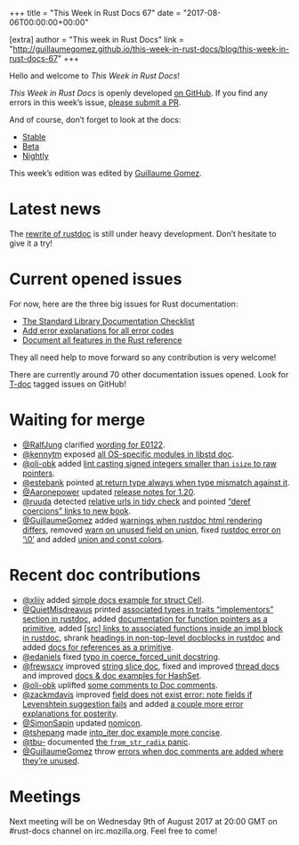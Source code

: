 +++
title = "This Week in Rust Docs 67"
date = "2017-08-06T00:00:00+00:00"

[extra]
author = "This week in Rust Docs"
link = "http://guillaumegomez.github.io/this-week-in-rust-docs/blog/this-week-in-rust-docs-67"
+++
<p>Hello and welcome to <em>This Week in Rust Docs</em>!</p>

<p><em>This Week in Rust Docs</em> is openly developed <a href="https://github.com/GuillaumeGomez/this-week-in-rust-docs">on GitHub</a>.
If you find any errors in this week’s issue, <a href="https://github.com/GuillaumeGomez/this-week-in-rust-docs/pulls">please submit a PR</a>.</p>

<p>And of course, don’t forget to look at the docs:</p>

<ul>
  <li><a href="https://doc.rust-lang.org/">Stable</a></li>
  <li><a href="https://doc.rust-lang.org/beta/">Beta</a></li>
  <li><a href="https://doc.rust-lang.org/nightly/">Nightly</a></li>
</ul>

<p>This week’s edition was edited by <a href="https://github.com/GuillaumeGomez">Guillaume Gomez</a>.</p>

<h1 id="latest-news">Latest news</h1>

<p>The <a href="https://github.com/steveklabnik/rustdoc">rewrite of rustdoc</a> is still under heavy development. Don’t hesitate to give it a try!</p>

<h1 id="current-opened-issues">Current opened issues</h1>

<p>For now, here are the three big issues for Rust documentation:</p>

<ul>
  <li><a href="https://github.com/rust-lang/rust/issues/29329">The Standard Library Documentation Checklist</a></li>
  <li><a href="https://github.com/rust-lang/rust/issues/32777">Add error explanations for all error codes</a></li>
  <li><a href="https://github.com/rust-lang-nursery/reference/issues/9">Document all features in the Rust reference</a></li>
</ul>

<p>They all need help to move forward so any contribution is very welcome!</p>

<p>There are currently around 70 other documentation issues opened. Look for <a href="https://github.com/rust-lang/rust/labels/T-doc">T-doc</a> tagged issues on GitHub!</p>

<h1 id="waiting-for-merge">Waiting for merge</h1>

<ul>
  <li><a href="https://github.com/RalfJung">@RalfJung</a> clarified <a href="https://github.com/rust-lang/rust/pull/43176">wording for E0122</a>.</li>
  <li><a href="https://github.com/kennytm">@kennytm</a> exposed <a href="https://github.com/rust-lang/rust/pull/43348">all OS-specific modules in libstd doc</a>.</li>
  <li><a href="https://github.com/oli-obk">@oli-obk</a> added <a href="https://github.com/rust-lang/rust/pull/43641">lint casting signed integers smaller than <code class="highlighter-rouge">isize</code> to raw pointers</a>.</li>
  <li><a href="https://github.com/estebank">@estebank</a> pointed <a href="https://github.com/rust-lang/rust/pull/43484">at return type always when type mismatch against it</a>.</li>
  <li><a href="https://github.com/Aaronepower">@Aaronepower</a> updated <a href="https://github.com/rust-lang/rust/pull/43627">release notes for 1.20</a>.</li>
  <li><a href="https://github.com/ruuda">@ruuda</a> detected <a href="https://github.com/rust-lang/rust/pull/43632">relative urls in tidy check</a> and pointed <a href="https://github.com/rust-lang/rust/pull/43631">“deref coercions” links to new book</a>.</li>
  <li><a href="https://github.com/GuillaumeGomez">@GuillaumeGomez</a> added <a href="https://github.com/rust-lang/rust/pull/41991">warnings when rustdoc html rendering differs</a>, removed <a href="https://github.com/rust-lang/rust/pull/43397">warn on unused field on union</a>, fixed <a href="https://github.com/rust-lang/rust/pull/43691">rustdoc error on ‘\0’</a> and added <a href="https://github.com/rust-lang/rust/pull/43558">union and const colors</a>.</li>
</ul>

<h1 id="recent-doc-contributions">Recent doc contributions</h1>

<ul>
  <li><a href="https://github.com/xliiv">@xliiv</a> added <a href="https://github.com/rust-lang/rust/pull/43423">simple docs example for struct Cell</a>.</li>
  <li><a href="https://github.com/QuietMisdreavus">@QuietMisdreavus</a> printed <a href="https://github.com/rust-lang/rust/pull/43515">associated types in traits “implementors” section in rustdoc</a>, added <a href="https://github.com/rust-lang/rust/pull/43529">documentation for function pointers as a primitive</a>, added <a href="https://github.com/rust-lang/rust/pull/43509">[src] links to associated functions inside an impl block in rustdoc</a>, shrank <a href="https://github.com/rust-lang/rust/pull/43602">headings in non-top-level docblocks in rustdoc</a> and added <a href="https://github.com/rust-lang/rust/pull/43560">docs for references as a primitive</a>.</li>
  <li><a href="https://github.com/edaniels">@edaniels</a> fixed <a href="https://github.com/rust-lang/rust/pull/43689">typo in coerce_forced_unit docstring</a>.</li>
  <li><a href="https://github.com/frewsxcv">@frewsxcv</a> improved <a href="https://github.com/rust-lang/rust/pull/43652">string slice doc</a>, fixed and improved <a href="https://github.com/rust-lang/rust/pull/43619">thread docs</a> and improved <a href="https://github.com/rust-lang/rust/pull/43585">docs &amp; doc examples for HashSet</a>.</li>
  <li><a href="https://github.com/oli-obk">@oli-obk</a> uplifted <a href="https://github.com/rust-lang/rust/pull/43640">some comments to Doc comments</a>.</li>
  <li><a href="https://github.com/zackmdavis">@zackmdavis</a> improved <a href="https://github.com/rust-lang/rust/pull/43442">field does not exist error: note fields if Levenshtein suggestion fails</a> and added <a href="https://github.com/rust-lang/rust/pull/43519">a couple more error explanations for posterity</a>.</li>
  <li><a href="https://github.com/SimonSapin">@SimonSapin</a> updated <a href="https://github.com/rust-lang/rust/pull/43618">nomicon</a>.</li>
  <li><a href="https://github.com/tshepang">@tshepang</a> made <a href="https://github.com/rust-lang/rust/pull/43409">into_iter doc example more concise</a>.</li>
  <li><a href="https://github.com/tbu-">@tbu-</a> documented <a href="https://github.com/rust-lang/rust/pull/43563">the <code class="highlighter-rouge">from_str_radix</code> panic</a>.</li>
  <li><a href="https://github.com/GuillaumeGomez">@GuillaumeGomez</a> throw <a href="https://github.com/rust-lang/rust/pull/43009">errors when doc comments are added where they’re unused</a>.</li>
</ul>

<h1 id="meetings">Meetings</h1>

<p>Next meeting will be on Wednesday 9th of August 2017 at 20:00 GMT on #rust-docs channel on irc.mozilla.org. Feel free to come!</p>